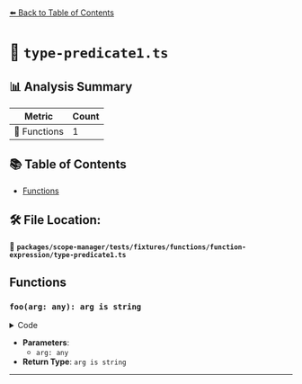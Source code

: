 [⬅️ Back to Table of Contents](../../../../../../index.md)

# 📄 `type-predicate1.ts`

## 📊 Analysis Summary

| Metric | Count |
|--------|-------|
| 🔧 Functions | 1 |

## 📚 Table of Contents

- [Functions](#functions)

## 🛠️ File Location:
📂 **`packages/scope-manager/tests/fixtures/functions/function-expression/type-predicate1.ts`**

## Functions

### `foo(arg: any): arg is string`

<details><summary>Code</summary>

```ts
function (arg: any): arg is string {
  return typeof arg === 'string';
}
```
</details>

- **Parameters**:
  - `arg: any`
- **Return Type**: `arg is string`

---